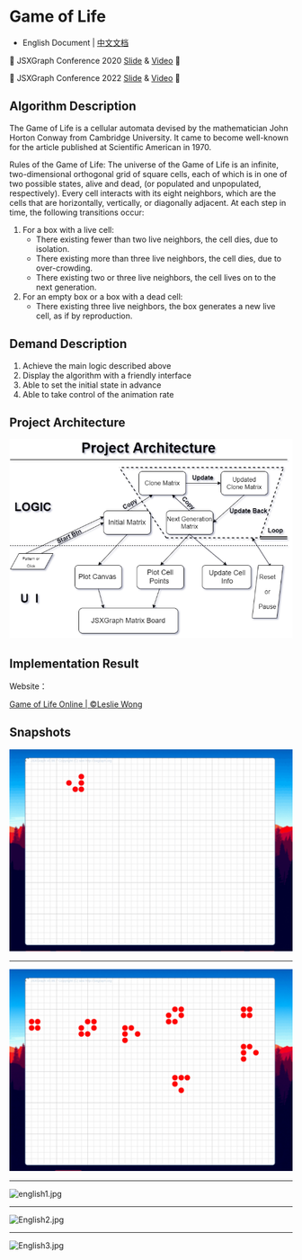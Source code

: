 # Game of Life

- English Document | [中文文档](./README_zh-CN.md)

🎉 JSXGraph Conference 2020 [Slide](https://www.lesliewong.cn/gameoflife/gameoflife.pdf) & [Video](https://www.youtube.com/watch?v=ajKIaTlEuz4) 🎉

🎉 JSXGraph Conference 2022 [Slide](https://www.lesliewong.cn/gameoflife/refactor_gameoflife.pdf) & [Video](https://www.youtube.com/watch?v=05jFXTjMkS4) 🎉

## Algorithm Description

The Game of Life is a cellular automata devised by the mathematician John Horton Conway from Cambridge University. It came to become well-known for the article published at Scientific American in 1970.

Rules of the Game of Life: The universe of the Game of Life is an infinite, two-dimensional orthogonal grid of square cells, each of which is in one of two possible states, alive and dead, (or populated and unpopulated, respectively). Every cell interacts with its eight neighbors, which are the cells that are horizontally, vertically, or diagonally adjacent. At each step in time, the following transitions occur:

1. For a box with a live cell:
   - There existing fewer than two live neighbors, the cell dies, due to isolation.
   - There existing more than three live neighbors, the cell dies, due to over-crowding.
   - There existing two or three live neighbors, the cell lives on to the next generation.
2. For an empty box or a box with a dead cell:
   - There existing three live neighbors, the box generates a new live cell, as if by reproduction.

## Demand Description

1. Achieve the main logic described above
2. Display the algorithm with a friendly interface
3. Able to set the initial state in advance
4. Able to take control of the animation rate

## Project Architecture

![project architecture](/docs/imgs/project_architecture_en.png)

## Implementation Result

Website：

[Game of Life Online | ©Leslie Wong](http://playgameoflife.live)

## Snapshots

![gif1](/docs/imgs/gameoflife.gif)

---

![gif2](/docs/imgs/gameoflifedemo.gif)

---

![english1.jpg](https://i.loli.net/2020/02/26/ra496MIGvwdgoRL.jpg)

---

![English2.jpg](https://i.loli.net/2020/02/26/fC9l4WgoOpmeAT5.jpg)

---

![English3.jpg](https://i.loli.net/2020/02/26/RzFCfDMW4jZulPd.jpg)
